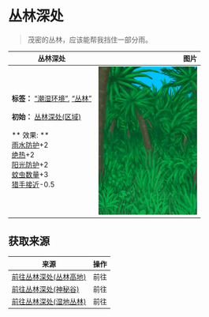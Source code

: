 # 丛林深处  
> 茂密的丛林，应该能帮我挡住一部分雨。  
  
  丛林深处  |   图片   
 ----  |  ----:   
 **标签：**	[“潮湿环境”](tag_EnvHumid.md), [“丛林”](tag_Jungle.md)<br><br>**初始：**	[丛林深处(区域)](DeepJungle.md)<br><br>** 效果: **<br>[雨水防护](RainProtection.md)+2<br>[绝热](InsulationHeat.md)+2<br>[阳光防护](SunProtection.md)+2<br>[蚊虫数量](BugPopulation.md)+3<br>[猎手接近](HuntersProximity.md)-0.5  |  <img decoding="async" src="Sprite/Jungle.png" href="a.md" style="max-width:300px;max-height:300px;">   
  
## 获取来源  
来源  |  操作  
----  |  ----  
[前往丛林深处(丛林高地)](Path_JungleHighlandsToDeepJungle.md)  |  前往  
[前往丛林深处(神秘谷)](Path_ValleyToDeepJungle.md)  |  前往  
[前往丛林深处(湿地丛林)](Path_WetlandsToDeepJungle.md)  |  前往  
